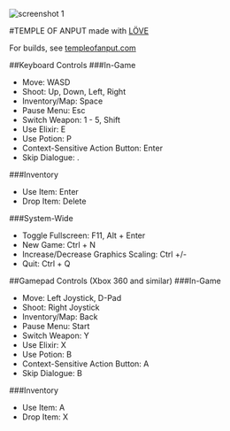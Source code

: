 ![screenshot 1](http://i.imgur.com/J8ZTQUc.png "SCREENSHOT!")

#TEMPLE OF ANPUT
made with [LÖVE](http://love2d.org)

For builds, see [templeofanput.com](http://www.templeofanput.com)

##Keyboard Controls
###In-Game
* Move: WASD
* Shoot: Up, Down, Left, Right
* Inventory/Map: Space
* Pause Menu: Esc
* Switch Weapon: 1 - 5, Shift
* Use Elixir: E
* Use Potion: P
* Context-Sensitive Action Button: Enter
* Skip Dialogue: .

###Inventory
* Use Item: Enter
* Drop Item: Delete

###System-Wide
* Toggle Fullscreen: F11, Alt + Enter
* New Game: Ctrl + N
* Increase/Decrease Graphics Scaling: Ctrl +/-
* Quit: Ctrl + Q

##Gamepad Controls (Xbox 360 and similar)
###In-Game
* Move: Left Joystick, D-Pad
* Shoot: Right Joystick
* Inventory/Map: Back
* Pause Menu: Start
* Switch Weapon: Y
* Use Elixir: X
* Use Potion: B
* Context-Sensitive Action Button: A
* Skip Dialogue: B

###Inventory
* Use Item: A
* Drop Item: X
